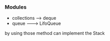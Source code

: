 ### Modules

- collections --> deque
- queue ---> LifoQueue

by using those method can implement the Stack
